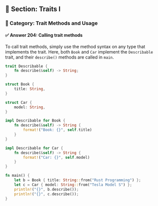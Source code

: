 ## 📘 Section: Traits I  
### 🔹 Category: Trait Methods and Usage  
#### ✅ Answer 204: Calling trait methods

To call trait methods, simply use the method syntax on any type that implements the trait. Here, both `Book` and `Car` implement the `Describable` trait, and their `describe()` methods are called in `main`.

```rust
trait Describable {
    fn describe(&self) -> String;
}

struct Book {
    title: String,
}

struct Car {
    model: String,
}

impl Describable for Book {
    fn describe(&self) -> String {
        format!("Book: {}", self.title)
    }
}

impl Describable for Car {
    fn describe(&self) -> String {
        format!("Car: {}", self.model)
    }
}

fn main() {
    let b = Book { title: String::from("Rust Programming") };
    let c = Car { model: String::from("Tesla Model S") };
    println!("{}", b.describe());
    println!("{}", c.describe());
}
```
